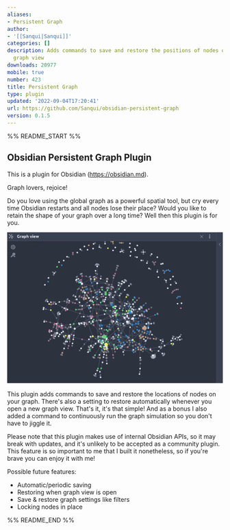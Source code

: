 ```yaml
---
aliases:
- Persistent Graph
author:
- '[[Sanqui|Sanqui]]'
categories: []
description: Adds commands to save and restore the positions of nodes on the global
  graph view
downloads: 20977
mobile: true
number: 423
title: Persistent Graph
type: plugin
updated: '2022-09-04T17:20:41'
url: https://github.com/Sanqui/obsidian-persistent-graph
version: 0.1.5
---
```


%% README_START %%

## Obsidian Persistent Graph Plugin

This is a plugin for Obsidian (https://obsidian.md).

Graph lovers, rejoice!

Do you love using the global graph as a powerful spatial tool, but cry every time Obsidian restarts and all nodes lose their place?  Would you like to retain the shape of your graph over a long time?  Well then this plugin is for you.

![Demo video](https://raw.githubusercontent.com/Sanqui/obsidian-persistent-graph/HEAD/media/persistent-graph.gif)

This plugin adds commands to save and restore the locations of nodes on your graph.  There's also a setting to restore automatically whenever you open a new graph view.  That's it, it's that simple!  And as a bonus I also added a command to continuously run the graph simulation so you don't have to jiggle it.

Please note that this plugin makes use of internal Obsidian APIs, so it may break with updates, and it's unlikely to be accepted as a community plugin.  This feature is so important to me that I built it nonetheless, so if you're brave you can enjoy it with me!

Possible future features:
- Automatic/periodic saving
- Restoring when graph view is open
- Save & restore graph settings like filters
- Locking nodes in place

%% README_END %%